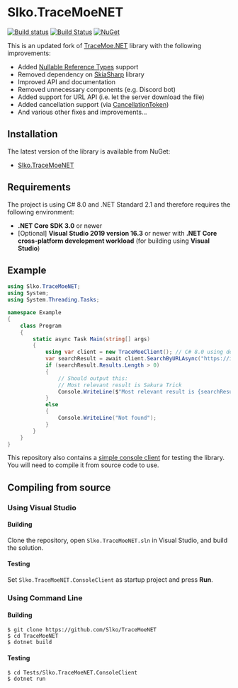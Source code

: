 # Slko.TraceMoeNET

[![Build status](https://ci.appveyor.com/api/projects/status/on4ky6ahdkai1mbw?svg=true)](https://ci.appveyor.com/project/Slko/tracemoenet)
[![Build Status](https://travis-ci.org/Slko/TraceMoeNET.svg?branch=master)](https://travis-ci.org/Slko/TraceMoeNET)
[![NuGet](https://img.shields.io/nuget/vpre/Slko.TraceMoeNET.svg)](https://nuget.org/packages/Slko.TraceMoeNET/)

This is an updated fork of [TraceMoe.NET](https://github.com/Neuxz/TraceMoe.NET) library with the following improvements:

* Added [Nullable Reference Types](https://docs.microsoft.com/ru-ru/dotnet/csharp/nullable-references) support
* Removed dependency on [SkiaSharp](https://github.com/mono/SkiaSharp) library
* Improved API and documentation
* Removed unnecessary components (e.g. Discord bot)
* Added support for URL API (i.e. let the server download the file)
* Added cancellation support (via [CancellationToken](https://docs.microsoft.com/en-us/dotnet/api/system.threading.cancellationtoken))
* And various other fixes and improvements...

## Installation

The latest version of the library is available from NuGet:

* [Slko.TraceMoeNET](https://nuget.org/packages/Slko.TraceMoeNET/)

## Requirements

The project is using C# 8.0 and .NET Standard 2.1 and therefore requires the following environment:

* **.NET Core SDK 3.0** or newer
* [Optional] **Visual Studio 2019 version 16.3** or newer with **.NET Core cross-platform development workload** (for building using **Visual Studio**)

## Example

```csharp
using Slko.TraceMoeNET;
using System;
using System.Threading.Tasks;

namespace Example
{
    class Program
    {
        static async Task Main(string[] args)
        {
            using var client = new TraceMoeClient(); // C# 8.0 using declaration
            var searchResult = await client.SearchByURLAsync("https://i.imgur.com/OkiJZFc.jpg");
            if (searchResult.Results.Length > 0)
            {
                // Should output this:
                // Most relevant result is Sakura Trick
                Console.WriteLine($"Most relevant result is {searchResult.Results[0].TitleRomaji}");
            }
            else
            {
                Console.WriteLine("Not found");
            }
        }
    }
}
```

This repository also contains a [simple console client](https://github.com/Slko/TraceMoeNET/blob/master/Tests/Slko.TraceMoeNET.ConsoleClient/Program.cs) for testing the library. You will need to compile it from source code to use.

## Compiling from source

### Using Visual Studio

#### Building

Clone the repository, open `Slko.TraceMoeNET.sln` in Visual Studio, and build the solution.

#### Testing

Set `Slko.TraceMoeNET.ConsoleClient` as startup project and press **Run**.

### Using Command Line

#### Building

```shell
$ git clone https://github.com/Slko/TraceMoeNET
$ cd TraceMoeNET
$ dotnet build
```

#### Testing

```shell
$ cd Tests/Slko.TraceMoeNET.ConsoleClient
$ dotnet run
```
